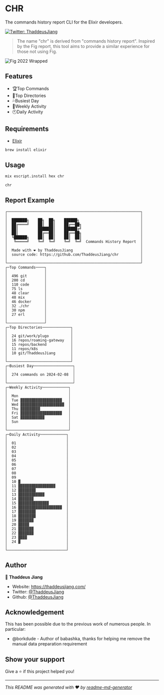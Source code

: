 # CHR

The commands history report CLI for the Elixir developers.

[![Twitter: ThaddeusJiang](https://img.shields.io/twitter/follow/ThaddeusJiang.svg?style=social)](https://twitter.com/ThaddeusJiang)

> The name "chr" is derived from "commands history report".
> Inspired by the Fig report, this tool aims to provide a similar experience for those not using Fig.

![Fig 2022 Wrapped](https://pbs.twimg.com/media/FkqSV8hXoAEXqON?format=png&name=small)

## Features

- 🏆Top Commands
- 📂Top Directories
- 💦Busiest Day
- 📅Weekly Activity
- 🕙Daily Activity

## Requirements

- [Elixir](https://elixir-lang.org/install.html)

```sh
brew install elixir
```

## Usage

```sh
mix escript.install hex chr

chr
```

## Report Example

```
┌─────────────────────────────────────────────────────────────┐
│                                                             │
│  ███████╗    ██╗  ██╗    ██████╗                            │
│  ██╔════╝    ██║  ██║    ██╔══██╗                           │
│  ██║         ███████║    ██████╔╝                           │
│  ██║         ██╔══██║    ██╔══██╗                           │
│  ╚██████╗    ██║  ██║    ██║  ██║                           │
│   ╚═════╝    ╚═╝  ╚═╝    ╚═╝  ╚═╝  Commands History Report  │
│                                                             │
│  Made with ❤️ by ThaddeusJiang                               │
│  source code: https://github.com/ThaddeusJiang/chr          │
│                                                             │
└─────────────────────────────────────────────────────────────┘
┌─Top Commands────┐
│                 │
│  496 git        │
│  200 cd         │
│  110 code       │
│  75 ls          │
│  48 clear       │
│  48 mix         │
│  46 docker      │
│  32 ./chr       │
│  30 npm         │
│  27 erl         │
│                 │
└─────────────────┘
┌─Top Directories─────────────┐
│                             │
│  24 git/work/plugo          │
│  16 repos/roaming-gateway   │
│  15 repos/backend           │
│  11 repos/k8s               │
│  10 git/ThaddeusJiang       │
│                             │
└─────────────────────────────┘
┌─Busiest Day──────────────────┐
│                              │
│  274 commands on 2024-02-08  │
│                              │
└──────────────────────────────┘
┌─Weekly Activity────────────┐
│                            │
│  Mon                       │
│  Tue ▓▓▓▓▓▓▓▓▓▓▓▓▓▓▓▓▓▓▓   │
│  Wed ▓▓▓▓▓▓▓▓▓▓▓▓▓▓▓▓▓▓▓▓  │
│  Thu ▓▓▓▓▓▓▓▓▓             │
│  Fri ▓▓▓▓▓▓▓▓▓▓▓▓▓▓▓▓▓▓▓   │
│  Sat ▓▓▓▓▓▓▓▓▓▓▓           │
│  Sun                       │
│                            │
└────────────────────────────┘
┌─Daily Activity────────────┐
│                           │
│  01                       │
│  02                       │
│  03                       │
│  04                       │
│  05                       │
│  06                       │
│  07                       │
│  08                       │
│  09                       │
│  10 ▓                     │
│  11 ▓▓▓▓▓▓▓▓▓▓▓▓▓▓▓▓▓     │
│  12 ▓▓▓▓▓▓▓▓              │
│  13 ▓▓▓▓▓▓▓▓▓▓▓▓          │
│  14 ▓▓▓▓▓▓▓               │
│  15 ▓▓▓▓▓▓▓▓▓▓▓▓▓▓        │
│  16 ▓▓▓▓▓▓▓▓▓▓▓▓▓▓▓▓▓▓▓▓  │
│  17 ▓▓▓▓▓▓▓▓              │
│  18 ▓▓▓▓▓▓▓▓              │
│  19 ▓▓▓▓▓▓▓               │
│  20 ▓▓▓▓▓                 │
│  21 ▓▓▓▓▓▓▓               │
│  22 ▓▓▓▓▓▓▓               │
│  23 ▓▓▓▓                  │
│  24 ▓                     │
│                           │
└───────────────────────────┘
```

## Author

👤 **Thaddeus Jiang**

- Website: https://thaddeusjiang.com/
- Twitter: [@ThaddeusJiang](https://twitter.com/ThaddeusJiang)
- Github: [@ThaddeusJiang](https://github.com/ThaddeusJiang)

## Acknowledgement

This has been possible due to the previous work of numerous people. In particular:

- @borkdude - Author of babashka, thanks for helping me remove the manual data preparation requirement

## Show your support

Give a ⭐️ if this project helped you!

---

_This README was generated with ❤️ by [readme-md-generator](https://github.com/kefranabg/readme-md-generator)_
